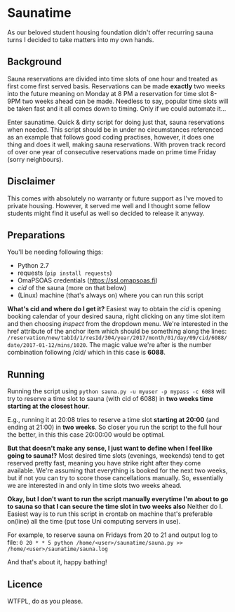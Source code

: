# Saunatime
As our beloved student housing foundation didn't offer recurring sauna turns I decided to take matters into my own hands.

## Background
Sauna reservations are divided into time slots of one hour and treated as first come first served basis. Reservations can be made **exactly** two weeks into the future meaning on Monday at 8 PM a reservation for time slot 8-9PM two weeks ahead can be made. Needless to say, popular time slots will be taken fast and it all comes down to timing. Only if we could automate it...

Enter saunatime. Quick & dirty script for doing just that, sauna reservations when needed.
This script should be in under no circumstances referenced as an example that follows good coding practises, however, it does one thing and does it well, making sauna reservations. With proven track record of over one year of consecutive reservations made on prime time Friday (sorry neighbours).

## Disclaimer
This comes with absolutely no warranty or future support as I've moved to private housing. However, it served me well and I thought some fellow students might find it useful as well so decided to release it anyway.

## Preparations
You'll be needing following thigs:
 - Python 2.7
 - requests (```pip install requests```)
 - OmaPSOAS credentials (https://ssl.omapsoas.fi)
 - *cid* of the sauna (more on that below)
 - (Linux) machine (that's always on) where you can run this script

**What's cid and where do I get it?**
Easiest way to obtain the *cid* is opening booking calendar of your desired sauna, right clicking on any time slot item and then choosing *inspect* from the dropdown menu. We're interested in the href attribute of the anchor item which should be something along the lines: `/reservation/new/tabId/1/resId/304/year/2017/month/01/day/09/cid/6088/date/2017-01-12/mins/1020`.
The magic value we're after is the number combination following /cid/ which in this case is **6088**.

## Running
Running the script using
```python sauna.py -u myuser -p mypass -c 6088```
will try to reserve a time slot to sauna (with cid of 6088) in **two weeks time starting at the closest hour**.

E.g., running it at 20:08 tries to reserve a time slot **starting at 20:00** (and ending at 21:00) in **two weeks**. So closer you run the script to the full hour the better, in this this case 20:00:00 would be optimal.

**But that doesn't make any sense, I just want to define when I feel like going to sauna!?**
Most desired time slots (evenings, weekends) tend to get reserved pretty fast, meaning you have strike right after they come available. We're assuming that everything is booked for the next two weeks, but if not you can try to score those cancellations manually. So, essentially we are interested in and only in time slots two weeks ahead.

**Okay, but I don't want to run the script manually everytime I'm about to go to sauna so that I can secure the time slot in two weeks also**
Neither do I. Easiest way is to run this script in crontab on machine that's preferable on(line) all the time (put tose Uni computing servers in use).

For example, to reserve sauna on Fridays from 20 to 21 and output log to file:
```0 20 * * 5 python /home/<user>/saunatime/sauna.py >> /home/<user>/saunatime/sauna.log```

And that's about it, happy bathing!

## Licence
WTFPL, do as you please.
